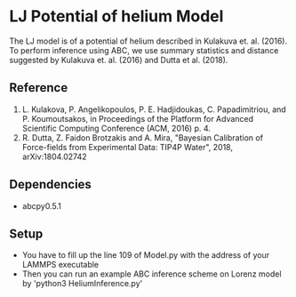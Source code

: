 # LJ Potential of helium Model
The LJ model is of a potential of helium described in Kulakuva et. al. (2016). To perform 
inference using ABC, we use summary statistics and distance suggested by Kulakuva et. al. (2016) and Dutta et al. (2018).

## Reference
1. L. Kulakova, P. Angelikopoulos, P. E. Hadjidoukas, C. Papadimitriou, and P. Koumoutsakos, in Proceedings of the Platform for
Advanced Scientific Computing Conference (ACM, 2016) p. 4.
2. R. Dutta, Z. Faidon Brotzakis and A. Mira, "Bayesian Calibration of Force-fields from Experimental Data: TIP4P Water", 2018, arXiv:1804.02742

## Dependencies 
- abcpy0.5.1

## Setup
- You have to fill up the line 109 of Model.py with the address of your LAMMPS executable
- Then you can run an example ABC inference scheme on Lorenz model by 'python3 HeliumInference.py'

